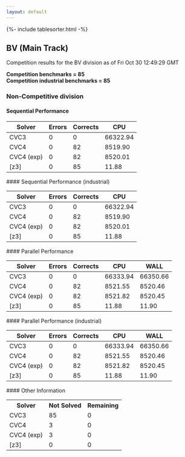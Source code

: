 ```yaml
---
layout: default
---
```

{%- include tablesorter.html -%}

##  BV (Main Track)

Competition results for the BV division as of Fri Oct 30 12:49:29 GMT

**Competition benchmarks = 85** 
**<br/>Competition industrial benchmarks = 85** 

###  Non-Competitive division  




#### Sequential Performance
<table id="sequential" class="result sorted">
<thead>
<tr>
<th class="center">Solver</th><th class="center">Errors</th>
<th class="center">Corrects</th>
<th class="center">CPU</th>
</tr>
</thead>
<tr>
<td>CVC3</td>
<td class="right">0</td>
<td class="right">0</td>
<td class="right">66322.94</td>
</tr>
<tr>
<td>CVC4</td>
<td class="right">0</td>
<td class="right">82</td>
<td class="right">8519.90</td>
</tr>
<tr>
<td>CVC4 (exp)</td>
<td class="right">0</td>
<td class="right">82</td>
<td class="right">8520.01</td>
</tr>
<tr>
<td>[z3]</td>
<td class="right">0</td>
<td class="right">85</td>
<td class="right">11.88</td>
</tr>
</table>
#### Sequential Performance (industrial)
<table id="sequentiali" class="result sorted">
<thead>
<tr>
<th class="center">Solver</th><th class="center">Errors</th>
<th class="center">Corrects</th>
<th class="center">CPU</th>
</tr>
</thead>
<tr>
<td>CVC3</td>
<td class="right">0</td>
<td class="right">0</td>
<td class="right">66322.94</td>
</tr>
<tr>
<td>CVC4</td>
<td class="right">0</td>
<td class="right">82</td>
<td class="right">8519.90</td>
</tr>
<tr>
<td>CVC4 (exp)</td>
<td class="right">0</td>
<td class="right">82</td>
<td class="right">8520.01</td>
</tr>
<tr>
<td>[z3]</td>
<td class="right">0</td>
<td class="right">85</td>
<td class="right">11.88</td>
</tr>
</table>
#### Parallel Performance
<table id="parallel" class="result sorted">
<thead>
<tr>
<th class="center">Solver</th><th class="center">Errors</th>
<th class="center">Corrects</th>
<th class="center">CPU</th>
<th class="center">WALL</th>
</tr>
</thead>
<tr>
<td>CVC3</td>
<td class="right">0</td>
<td class="right">0</td>
<td class="right">66333.94</td>
<td class="right">66350.66</td>
</tr>
<tr>
<td>CVC4</td>
<td class="right">0</td>
<td class="right">82</td>
<td class="right">8521.55</td>
<td class="right">8520.46</td>
</tr>
<tr>
<td>CVC4 (exp)</td>
<td class="right">0</td>
<td class="right">82</td>
<td class="right">8521.82</td>
<td class="right">8520.45</td>
</tr>
<tr>
<td>[z3]</td>
<td class="right">0</td>
<td class="right">85</td>
<td class="right">11.88</td>
<td class="right">11.90</td>
</tr>

</table>
#### Parallel Performance (industrial)
<table id="paralleli" class="result sorted">
<thead>
<tr>
<th class="center">Solver</th><th class="center">Errors</th>
<th class="center">Corrects</th>
<th class="center">CPU</th>
<th class="center">WALL</th>
</tr>
</thead>
<tr>
<td>CVC3</td>
<td class="right">0</td>
<td class="right">0</td>
<td class="right">66333.94</td>
<td class="right">66350.66</td>
</tr>
<tr>
<td>CVC4</td>
<td class="right">0</td>
<td class="right">82</td>
<td class="right">8521.55</td>
<td class="right">8520.46</td>
</tr>
<tr>
<td>CVC4 (exp)</td>
<td class="right">0</td>
<td class="right">82</td>
<td class="right">8521.82</td>
<td class="right">8520.45</td>
</tr>
<tr>
<td>[z3]</td>
<td class="right">0</td>
<td class="right">85</td>
<td class="right">11.88</td>
<td class="right">11.90</td>
</tr>

</table>
#### Other Information
<table>
<tr>
<th class="center">Solver</th>
<th class="center">Not Solved</th>
<th class="center">Remaining</th>
</tr>
<tr>
<td>CVC3</td>
<td class="right">85</td>
<td class="right">0</td>
</tr>
<tr>
<td>CVC4</td>
<td class="right">3</td>
<td class="right">0</td>
</tr>
<tr>
<td>CVC4 (exp)</td>
<td class="right">3</td>
<td class="right">0</td>
</tr>
<tr>
<td>[z3]</td>
<td class="right">0</td>
<td class="right">0</td>
</tr>
</table>

